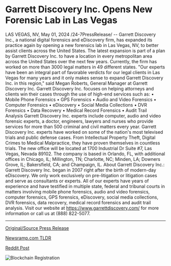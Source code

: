 # Garrett Discovery Inc. Opens New Forensic Lab in Las Vegas

LAS VEGAS, NV, May 01, 2024 /24-7PressRelease/ -- Garrett Discovery Inc., a national digital forensics and eDiscovery firm, has expanded its practice again by opening a new forensics lab in Las Vegas, NV, to better assist clients across the United States.  The latest expansion is part of a plan by Garrett Discovery Inc. to have a location in every metropolitan area across the United States over the next few years. Currently, the firm has worked on more than 3000 legal matters in 49 different states.  "Our experts have been an integral part of favorable verdicts for our legal clients in Las Vegas for many years and it only makes sense to expand Garrett Discovery Inc. in this region," said Megan Roberts, General Manager at Garrett Discovery Inc.  Garrett Discovery Inc. focuses on helping attorneys and clients win their cases through the use of high-end services such as:  • Mobile Phone Forensics • GPS Forensics • Audio and Video Forensics • Computer Forensics • eDiscovery • Social Media Collections • DVR Forensics • Data Recovery • Medical Record Forensics • Audit Trail Analysis  Garrett Discovery Inc. experts include computer, audio and video forensic experts, a doctor, engineers, lawyers and nurses who provide services for more than 500 criminal and civil matters every year.  Garrett Discovery Inc. experts have worked on some of the nation's most televised trials and public defense cases. From Intellectual Property Theft, Digital Crimes to Medical Malpractice, they have proven themselves in countless trials.  The new office will be located at 1700 Industrial Dr Suite #7, Las Vegas, Nevada 89102. The company is based in Orlando, FL, with additional offices in Chicago, IL; Millington, TN; Charlotte, NC; Minden, LA; Downers Grove, IL; Bakersfield, CA; and Champaign, IL.  About Garrett Discovery Inc.: Garrett Discovery Inc. began in 2007 right after the birth of modern-day eDiscovery. We only work exclusively on pre-litigation or litigation cases and serve as consultants or experts. All of our experts have years of experience and have testified in multiple state, federal and tribunal courts in matters involving mobile phone forensics, audio and video forensics, computer forensics, GPS forensics, eDiscovery, social media collections, DVR forensics, data recovery, medical record forensics and audit trail analysis. Visit our website at https://www.garrettdiscovery.com/ for more information or call us at (888) 822-5077. 

---

[Original/Source Press Release](https://www.24-7pressrelease.com/press-release/510549/garrett-discovery-inc-opens-new-forensic-lab-in-las-vegas)
                    

[Newsramp.com TLDR](https://newsramp.com/curated-news/garrett-discovery-inc-expands-practice-with-new-forensics-lab-in-las-vegas/582215d3f0b366f2d523b35dd11b453c) 

 



[Reddit Post](https://www.reddit.com/r/newsramp/comments/1chfw1j/garrett_discovery_inc_expands_practice_with_new/) 



![Blockchain Registration](https://cdn.newsramp.app/24-7PressRelease/qrcode/245/1/dualCuGu.webp)